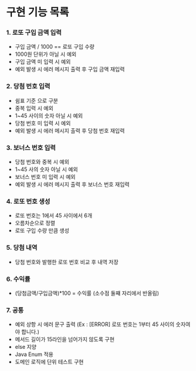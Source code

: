 # 구현 기능 목록

### 1. 로또 구입 금액 입력
- 구입 금액 / 1000 == 로또 구입 수량
- 1000원 단위가 아닐 시 예외
- 구입 금액 미 입력 시 예외
- 예외 발생 시 에러 메시지 출력 후 구입 금액 재입력

### 2. 당첨 번호 입력
- 쉼표 기준 으로 구분
- 중복 입력 시 예외
- 1~45 사이의 숫자 아닐 시 예외
- 당첨 번호 미 입력 시 예외
- 예외 발생 시 에러 메시지 출력 후 당첨 번호 재입력

### 3. 보너스 번호 입력
- 당첨 번호와 중복 시 예외
- 1~45 사의 숫자 아닐 시 예외
- 보너스 번호 미 입력 시 예외
- 예외 발생 시 에러 메시지 출력 후 보너스 번호 재입력

### 4. 로또 번호 생성
- 로또 번호는 1에서 45 사이에서 6개
- 오름차순으로 정렬
- 로또 구입 수량 만큼 생성

### 5. 당첨 내역
- 당첨 번호와 발행한 로또 번호 비교 후 내역 저장

### 6. 수익률
- (당첨금액/구입금액)*100 = 수익률 (소수점 둘쨰 자리에서 반올림)

### 7. 공통
- 예외 상항 시 에러 문구 출력 (Ex : [ERROR] 로또 번호는 1부터 45 사이의 숫자여야 합니다.)
- 메서드 길이가 15라인을 넘어가지 않도록 구현
- else 지양
- Java Enum 적용
- 도메인 로직에 단위 테스트 구현